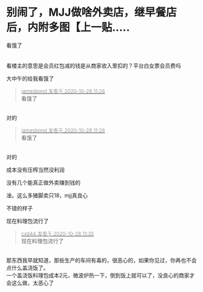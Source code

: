 # 别闹了，MJJ做啥外卖店，继早餐店后，内附多图【上一贴.....


看饿了<br />
<br />
<br />
看楼主的意思是会员红包减的钱是从商家收入里扣的？平台白女票会员费吗<img id="aimg_LZ0GS" onclick="zoom(this, this.src, 0, 0, 0)" class="zoom" src="https://cdn.jsdelivr.net/gh/hishis/forum-master/public/images/patch.gif" onmouseover="img_onmouseoverfunc(this)" onload="thumbImg(this)" border="0" alt="" />

大中午的给我看饿了

<div class="quote"><blockquote><font size="2"><a href="https://www.hostloc.com/forum.php?mod=redirect&amp;goto=findpost&amp;pid=9363152&amp;ptid=759328" target="_blank"><font color="#999999">jamesbond 发表于 2020-10-28 11:26</font></a></font><br />
看饿了</blockquote></div><br />
对的

<div class="quote"><blockquote><font size="2"><a href="https://www.hostloc.com/forum.php?mod=redirect&amp;goto=findpost&amp;pid=9363152&amp;ptid=759328" target="_blank"><font color="#999999">jamesbond 发表于 2020-10-28 11:26</font></a></font><br />
看饿了</blockquote></div><br />
对的

成本没有压榨当然没利润

没有几个能真正做外卖赚到钱的

淦。这么多猪脚卖只18，mjj真良心 

不错的样子 

现在料理包流行了

<div class="quote"><blockquote><font size="2"><a href="https://www.hostloc.com/forum.php?mod=redirect&amp;goto=findpost&amp;pid=9363197&amp;ptid=759328" target="_blank"><font color="#999999">cxd44 发表于 2020-10-28 11:35</font></a></font><br />
现在料理包流行了</blockquote></div><br />
那东西我早就知道，那些生产的车间有毒的，很恶心的，如果你见过，你再也不会点什么盖浇饭了。<br />
一个盖浇饭料理包成本2元，微波炉热一下，倒到饭上就可以了，没良心的商家才会这么做，太恶心了
